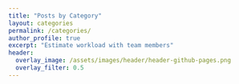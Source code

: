 ```yaml
---
title: "Posts by Category"
layout: categories
permalink: /categories/
author_profile: true
excerpt: "Estimate workload with team members"
header:
  overlay_image: /assets/images/header/header-github-pages.png
  overlay_filter: 0.5
---
```


